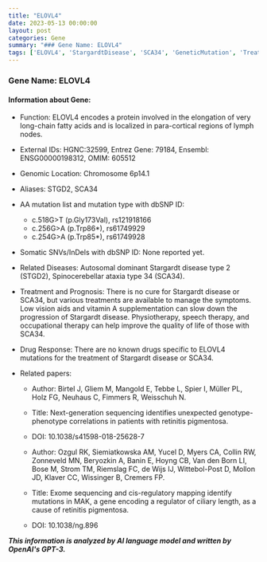 ```yaml
---
title: "ELOVL4"
date: 2023-05-13 00:00:00
layout: post
categories: Gene
summary: "### Gene Name: ELOVL4"
tags: ['ELOVL4', 'StargardtDisease', 'SCA34', 'GeneticMutation', 'TreatmentOptions', 'Prognosis', 'NextGenerationSequencing', 'ExomeSequencing']
---
```


### Gene Name: ELOVL4

#### Information about Gene:

- Function: ELOVL4 encodes a protein involved in the elongation of very long-chain fatty acids and is localized in para-cortical regions of lymph nodes.

- External IDs: HGNC:32599, Entrez Gene: 79184, Ensembl: ENSG00000198312, OMIM: 605512 

- Genomic Location: Chromosome 6p14.1

- Aliases: STGD2, SCA34 

- AA mutation list and mutation type with dbSNP ID: 

    - c.518G>T (p.Gly173Val), rs121918166
    - c.256G>A (p.Trp86*), rs61749929
    - c.254G>A (p.Trp85*), rs61749928
    
- Somatic SNVs/InDels with dbSNP ID: None reported yet.

- Related Diseases: Autosomal dominant Stargardt disease type 2 (STGD2), Spinocerebellar ataxia type 34 (SCA34). 

- Treatment and Prognosis: There is no cure for Stargardt disease or SCA34, but various treatments are available to manage the symptoms. Low vision aids and vitamin A supplementation can slow down the progression of Stargardt disease. Physiotherapy, speech therapy, and occupational therapy can help improve the quality of life of those with SCA34.

- Drug Response: There are no known drugs specific to ELOVL4 mutations for the treatment of Stargardt disease or SCA34.

- Related papers:
    - Author: Birtel J, Gliem M, Mangold E, Tebbe L, Spier I, Müller PL, Holz FG, Neuhaus C, Fimmers R, Weisschuh N. 
    - Title: Next-generation sequencing identifies unexpected genotype-phenotype correlations in patients with retinitis pigmentosa.
    - DOI: 10.1038/s41598-018-25628-7
    
    - Author: Ozgul RK, Siemiatkowska AM, Yucel D, Myers CA, Collin RW, Zonneveld MN, Beryozkin A, Banin E, Hoyng CB, Van den Born LI, Bose M, Strom TM, Riemslag FC, de Wijs IJ, Wittebol-Post D, Mollon JD, Klaver CC, Wissinger B, Cremers FP. 
    - Title: Exome sequencing and cis-regulatory mapping identify mutations in MAK, a gene encoding a regulator of ciliary length, as a cause of retinitis pigmentosa.
    - DOI: 10.1038/ng.896

**_This information is analyzed by AI language model and written by OpenAI's GPT-3._**